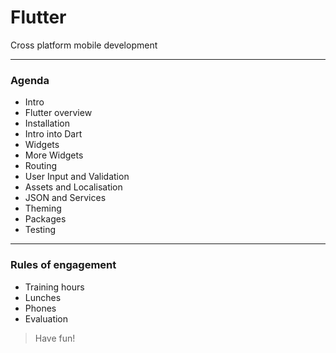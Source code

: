 # Flutter 
Cross platform mobile development 

 
---
### Agenda
- Intro
- Flutter overview
- Installation
- Intro into Dart
- Widgets
- More Widgets
- Routing
- User Input and Validation
- Assets and Localisation
- JSON and Services
- Theming
- Packages
- Testing

---
### Rules of engagement
- Training hours
- Lunches 
- Phones
- Evaluation
 
> Have fun!
 
 